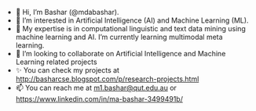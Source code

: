 - 👋 Hi, I’m Bashar (@mdabashar).
- 👀 I’m interested in Artificial Intelligence (AI) and Machine Learning (ML).
- 🌱 My expertise is in computational linguistic and text data mining using machine learning and AI. I’m currently learning multimodal meta learning. 
- 💞️ I’m looking to collaborate on Artificial Intelligence and Machine Learning related projects
- ✨ You can check my projects at http://basharcse.blogspot.com/p/research-projects.html
- 📫 You can reach me at m1.bashar@qut.edu.au or https://www.linkedin.com/in/ma-bashar-3499491b/

<!---
mdabashar/mdabashar is a ✨ special ✨ repository because its `README.md` (this file) appears on your GitHub profile.
You can click the Preview link to take a look at your changes.
--->
